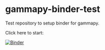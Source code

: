 # gammapy-binder-test
Test repository to setup binder for gammapy.

Click here to start:

[![Binder](http://mybinder.org/badge.svg)](http://mybinder.org:/repo/adonath/gammapy-binder-test)
